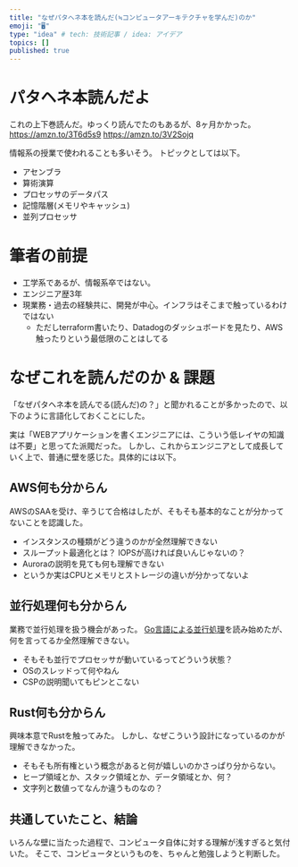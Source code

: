 ```yaml
---
title: "なぜパタヘネ本を読んだ(≒コンピュータアーキテクチャを学んだ)のか"
emoji: "🖥"
type: "idea" # tech: 技術記事 / idea: アイデア
topics: []
published: true
---
```


# パタヘネ本読んだよ

これの上下巻読んだ。ゆっくり読んでたのもあるが、8ヶ月かかった。
https://amzn.to/3T6d5s9
https://amzn.to/3V2Sojq

情報系の授業で使われることも多いそう。
トピックとしては以下。
- アセンブラ
- 算術演算
- プロセッサのデータパス
- 記憶階層(メモリやキャッシュ)
- 並列プロセッサ

# 筆者の前提

- 工学系であるが、情報系卒ではない。
- エンジニア歴3年
- 現業務・過去の経験共に、開発が中心。インフラはそこまで触っているわけではない
  - ただしterraform書いたり、Datadogのダッシュボードを見たり、AWS触ったりという最低限のことはしてる

# なぜこれを読んだのか & 課題

「なぜパタヘネ本を読んでる(読んだ)の？」と聞かれることが多かったので、以下のように言語化しておくことにした。

実は「WEBアプリケーションを書くエンジニアには、こういう低レイヤの知識は不要」と思ってた派閥だった。
しかし、これからエンジニアとして成長していく上で、普通に壁を感じた。具体的には以下。

## AWS何も分からん

AWSのSAAを受け、辛うじて合格はしたが、そもそも基本的なことが分かってないことを認識した。

- インスタンスの種類がどう違うのかが全然理解できない
- スループット最適化とは？ IOPSが高ければ良いんじゃないの？
- Auroraの説明を見ても何も理解できない
- というか実はCPUとメモリとストレージの違いが分かってないよ

## 並行処理何も分からん

業務で並行処理を扱う機会があった。
[Go言語による並行処理](https://www.oreilly.co.jp/books/9784873118468/)を読み始めたが、何を言ってるか全然理解できない。

- そもそも並行でプロセッサが動いているってどういう状態？
- OSのスレッドって何やねん
- CSPの説明聞いてもピンとこない

## Rust何も分からん

興味本意でRustを触ってみた。
しかし、なぜこういう設計になっているのかが理解できなかった。

- そもそも所有権という概念があると何が嬉しいのかさっぱり分からない。
- ヒープ領域とか、スタック領域とか、データ領域とか、何？
- 文字列と数値ってなんか違うものなの？

## 共通していたこと、結論

いろんな壁に当たった過程で、コンピュータ自体に対する理解が浅すぎると気付いた。
そこで、コンピュータというものを、ちゃんと勉強しようと判断した。

[//]: # (# 分かるようになったこと)

[//]: # ()
[//]: # (- CPUの実行時間と、クロックや実行命令数の関係)

[//]: # (- なぜこれからはマルチコアの時代なのか)

[//]: # (- レジスタとは何か)

[//]: # (- 32 bitアーキテクチャは何が32 bitなのか)

[//]: # (- プログラムはメモリ上にどうやって展開されているのか)

[//]: # (- 条件分岐はどうやって判定しているか)

[//]: # (- 関数呼び出すときに、スタックにどうやって積まれてるのか)

[//]: # (- 算術演算ってどこでどうやってるのか)

[//]: # (- 浮動小数点がコンピュータ上でどういう構造で表現されるのか)

[//]: # (- メモリからマシン語を読み出して処理する一連の流れ)

[//]: # (- このスループットを高めるための工夫&#40;pipelining&#41;)

[//]: # (- 条件分岐がpipeliningに与える影響や、それを回避する工夫)

[//]: # (- まず)

[//]: # (- メモリのロードはCPUの計算よりもはるかに時間がかかる)

[//]: # (- そしてディスクのロードにはメモリのロードよりもはるかに時間がかかる)
